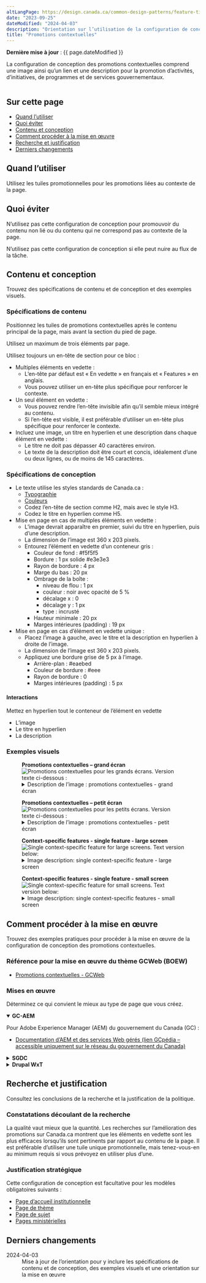 ```yaml
---
altLangPage: https://design.canada.ca/common-design-patterns/feature-tiles.html
date: "2023-09-25"
dateModified: "2024-04-03"
description: "Orientation sur l’utilisation de la configuration de conception des promotions contextuelles sur Canada.ca."
title: "Promotions contextuelles"
---
```

<p><strong>Dernière mise à jour</strong>&nbsp;: {{ page.dateModified }}</p>
<p>La configuration de conception des promotions contextuelles comprend une image ainsi qu’un lien et une description pour la promotion d’activités, d’initiatives, de programmes et de services gouvernementaux.</p>
<div class="pattern-demo mrgn-tp-lg mrgn-bttm-xl"><img src="/images/contextual-features-fr.png" class="img-responsive" alt="" /></div>
<section>
  <h2>Sur cette page</h2>
  <ul>
    <li><a href="#utiliser">Quand l’utiliser</a></li>
    <li><a href="#eviter">Quoi éviter</a></li>
    <li><a href="#contenu">Contenu et conception</a></li>
    <li><a href="#œuvre">Comment procéder à la mise en œuvre</a></li>
    <li><a href="#recherche">Recherche et justification</a></li>
    <li><a href="#changements">Derniers changements</a></li>
  </ul>
</section>
<section id="utiliser">
  <h2>Quand l’utiliser</h2>
  <p>Utilisez les tuiles promotionnelles pour les promotions liées au contexte de la page.</p>
</section>
<section id="eviter">
  <h2>Quoi éviter</h2>
  <p>N’utilisez pas cette configuration de conception pour promouvoir du contenu non lié ou du contenu qui ne correspond pas au contexte de la page.</p>
  <p>N’utilisez pas cette configuration de conception si elle peut nuire au flux de la tâche.</p>
</section>
<section id="contenu">
  <h2>Contenu et conception</h2>
  <p>Trouvez des spécifications de contenu et de conception et des exemples visuels.</p>
  <h3>Spécifications de contenu</h3>
  <p>Positionnez les tuiles de promotions contextuelles après le contenu principal de la page, mais avant la section du pied de page.</p>
  <p>Utilisez un maximum de trois éléments par page.</p>
  <p>Utilisez toujours un en-tête de section pour ce bloc :</p>
  <ul>
    <li>Multiples éléments en vedette&nbsp;:
      <ul>
        <li>L’en-tête par défaut est &laquo;&nbsp;En vedette&nbsp;&raquo; en français et &laquo;&nbsp;Features&nbsp;&raquo; en anglais.</li>
        <li>Vous pouvez utiliser un en-tête plus spécifique pour renforcer le contexte.</li>
      </ul>
    </li>
    <li>Un seul élément en vedette&nbsp;:
      <ul>
        <li>Vous pouvez rendre l’en-tête invisible afin qu’il semble mieux intégré au contenu.</li>
        <li>Si l’en-tête est visible, il est préférable d’utiliser un en-tête plus spécifique pour renforcer le contexte.</li>
      </ul>
    </li>
    <li>Incluez une image, un titre en hyperlien et une description dans chaque élément en vedette&nbsp;:
      <ul>
        <li>Le titre ne doit pas dépasser 40 caractères environ.</li>
        <li>Le texte de la description doit être court et concis, idéalement d’une ou deux lignes, ou de moins de 145 caractères.</li>
      </ul>
    </li>
  </ul>
  <h3>Spécifications de conception</h3>
  <ul>
    <li>Le texte utilise les styles standards de Canada.ca&nbsp;:
      <ul>
        <li><a href="/styles/typographie.html">Typographie</a></li>
        <li><a href="/styles/couleurs.html">Couleurs</a></li>
        <li>Codez l’en-tête de section comme H2, mais avec le style H3.</li>
        <li>Codez le titre en hyperlien comme H5.</li>
      </ul>
    </li>
    <li>Mise en page en cas de multiples éléments en vedette&nbsp;:
      <ul>
        <li>L’image devrait apparaître en premier, suivi du titre en hyperlien, puis d’une description.</li>
        <li>La dimension de l’image est 360&nbsp;x&nbsp;203 pixels.</li>
        <li>Entourez l’élément en vedette d’un conteneur gris&nbsp;:
          <ul>
            <li>Couleur de fond&nbsp;: #f5f5f5</li>
            <li>Bordure&nbsp;: 1&nbsp;px solide #e3e3e3</li>
            <li>Rayon de bordure&nbsp;: 4&nbsp;px</li>
            <li>Marge du bas&nbsp;: 20&nbsp;px</li>
            <li>Ombrage de la boîte&nbsp;:
              <ul>
                <li>niveau de flou&nbsp;: 1&nbsp;px</li>
                <li>couleur&nbsp;: noir avec opacité de 5&nbsp;%</li>
                <li>décalage x&nbsp;: 0</li>
                <li>décalage y&nbsp;: 1&nbsp;px</li>
                <li>type&nbsp;: incrusté</li>
              </ul>
            </li>
            <li>Hauteur minimale&nbsp;: 20&nbsp;px</li>
            <li>Marges intérieures (padding)&nbsp;: 19&nbsp;px</li>
          </ul>
        </li>
      </ul>
    </li>
    <li>Mise en page en cas d’élément en vedette unique&nbsp;:
      <ul>
        <li>Placez l’image à gauche, avec le titre et la description en hyperlien à droite de l’image.</li>
        <li>La dimension de l’image est 360&nbsp;x&nbsp;203 pixels.</li>
        <li>Appliquez une bordure grise de 5 px à l’image.
          <ul>
            <li>Arrière-plan&nbsp;: #eaebed</li>
            <li>Couleur de bordure&nbsp;: #eee</li>
            <li>Rayon de bordure&nbsp;: 0</li>
            <li>Marges intérieures (padding)&nbsp;: 5&nbsp;px</li>
          </ul>
        </li>
      </ul>
    </li>
  </ul>
  <h4>Interactions</h4>
  <p>Mettez en hyperlien tout le conteneur de l’élément en vedette</p>
  <ul>
    <li>L’image</li>
    <li>Le titre en hyperlien</li>
    <li>La description</li>
  </ul>
  <h3>Exemples visuels</h3>
  <div class="pattern-demo mrgn-tp-md mrgn-bttm-md">
    <figure class="mrgn-tp-md mrgn-bttm-lg">
      <figcaption><b>Promotions contextuelles – grand écran</b></figcaption>
      <img src="/images/contextual-features-fr.png" class="img-responsive" alt="Promotions contextuelles pour les grands écrans. Version texte ci-dessous&nbsp;:" />
      <details>
        <summary class="wb-toggle" data-toggle='{"print":"on"}'>Description de l’image&nbsp;: promotions contextuelles - grand écran</summary>
        <p>Un en-tête de section intitulé &laquo;&nbsp;En vedette&nbsp;&raquo; est suivi de deux espaces réservés aux éléments en vedette dans une rangée horizontale. Chacun d’eux comporte un espace réservé à l’image, entouré d’un fond gris clair. L’espace réservé à l’image contient les dimensions prévues de l’image&nbsp;: 360 sur 203 pixels. Sous chaque espace réservé à l’image, sur fond gris, se trouve un espace réservé à un hyperlien qui se lit comme suit&nbsp;: [Lien vers l’élément en vedette en vedette]. On trouve en dessous le texte de l’espace réservé suivant&nbsp;: Brève description de l’élément en vedette.</p>
      </details>
    </figure>
  </div>
  <div class="pattern-demo mrgn-tp-md mrgn-bttm-md">
    <figure class="mrgn-tp-md mrgn-bttm-lg">
      <figcaption><b>Promotions contextuelles – petit écran</b></figcaption>
      <img src="/images/contextual-features-sm-fr.png" class="img-responsive" alt="Promotions contextuelles pour les petits écrans. Version texte ci-dessous&nbsp;:" />
      <details>
        <summary class="wb-toggle" data-toggle='{"print":"on"}'>Description de l’image&nbsp;: promotions contextuelles - petit écran</summary>
        <p>Un en-tête de section intitulé &laquo;&nbsp;En vedette&nbsp;&raquo; est suivi de deux espaces réservés aux éléments en vedette dans une rangée verticale. Chacun d’eux comporte un espace réservé à l’image, entouré d’un fond gris clair. L’espace réservé à l’image contient les dimensions prévues de l’image&nbsp;: 360 sur 203 pixels. Sous chaque espace réservé à l’image, sur fond gris, se trouve un espace réservé à un hyperlien qui se lit comme suit&nbsp;: [Lien vers l’élément en vedette en vedette]. On trouve en dessous le texte de l’espace réservé suivant&nbsp;: Brève description de l’élément en vedette.</p>
      </details>
    </figure>
  </div>
      <div class="pattern-demo mrgn-tp-md mrgn-bttm-md">
        <figure class="mrgn-tp-md mrgn-bttm-lg">
            <figcaption><b>Context-specific features - single feature - large screen</b></figcaption>
            <img src="../images/contextual-features-single-fr.png" class="img-responsive" alt="Single context-specific feature for large screens. Text version below:" />
            <details>
                <summary class="wb-toggle" data-toggle='{"print":"on"}'>Image description: single context-specific feature - large screen</summary>
                <p>
                    A heading titled “Featured” is followed by one feature placeholder. The image placeholder is on the left side and is surrounded by a light grey background. Within the image placeholder are the prescribed image
                    dimensions: 360px x 203px. To the right of the image placeholder is a placeholder hyperlink that reads [Feature hyperlink text]. Underneath is the following placeholder text: Brief description of the
                    feature being promoted.
                </p>
            </details>
        </figure>
    </div>
    <div class="pattern-demo mrgn-tp-md mrgn-bttm-md">
        <figure class="mrgn-tp-md mrgn-bttm-lg">
            <figcaption><b>Context-specific features - single feature - small screen</b></figcaption>
            <img src="../images/contextual-features-single-sm-fr.png" class="img-responsive" alt="Single context-specific feature for small screens. Text version below:" />
            <details>
                <summary class="wb-toggle" data-toggle='{"print":"on"}'>Image description: single context-specific features - small screen</summary>
                <p>
                    A heading titled “Featured” is followed by one feature placeholder. The image placeholder is above the text and is surrounded by a light grey background. Within the image placeholder are the prescribed image
                    dimensions: 360px x 203px. Below the image placeholder is a placeholder hyperlink that reads [Feature hyperlink text]. Underneath is the following placeholder text: Brief description of the
                    feature being promoted.
                </p>
            </details>
        </figure>
    </div>
</section>
<section id="œuvre">
  <h2>Comment procéder à la mise en œuvre</h2>
  <p>Trouvez des exemples pratiques pour procéder à la mise en œuvre de la configuration de conception des promotions contextuelles.</p>
  <h3>Référence pour la mise en œuvre du thème GCWeb (BOEW)</h3>
  <ul>
    <li><a href="https://wet-boew.github.io/GCWeb/components/gc-features/gc-features-fr.html">Promotions contextuelles - GCWeb</a></li>
  </ul>
  <h3>Mises en œuvre</h3>
  <p>Déterminez ce qui convient le mieux au type de page que vous créez.</p>
  <div class="row">
    <div class="col-md-8">
      <div class="wb-tabs mrgn-tp-lg">
        <div class="tabpanels">
          <details id="004" open="open">
            <summary><strong>GC-AEM</strong></summary>
            <p class="mrgn-tp-lg">Pour Adobe Experience Manager (AEM) du gouvernement du Canada (GC)&nbsp;:</p>
            <ul>
              <!-- <li><a href="https://www.gcpedia.gc.ca/gcwiki/images/2/24/Documentation-AEM-6.5-Unite-4-15-Composant-Image-en-vedette.pdf">Titre du composant de l’image en vedette (uniquement accessible sur le réseau du gouvernement du Canada)</a></li> -->
              <li><a href="https://www.gcpedia.gc.ca/wiki/Documentation_d%27AEM_sp%C3%A9cifique_au_GC_6.5">Documentation d’AEM et des services Web gérés (lien GCpédia – accessible uniquement sur le réseau du gouvernement du Canada)</a></li>
            </ul>
          </details>
          <details id="005">
            <summary><strong>SGDC</strong></summary>
            <p class="mrgn-tp-lg">Pour la Solution de gabarits à déploiement centralisé (SGDC)&nbsp;:</p>
            <ul>
              <li><a href="https://cenw-wscoe.github.io/sgdc-cdts/docs/index-fr.html">Documentation de la SGDC</a></li>
            </ul>
          </details>
          <details id="006">
            <summary><strong>Drupal WxT</strong></summary>
            <p class="mrgn-tp-lg">Pour Drupal WxT&nbsp;:</p>
            <ul>
              <li><a href="https://drupalwxt.github.io/">Drupal WxT documentation (en anglais seulement)</a></li>
            </ul>
          </details>
        </div>
      </div>
    </div>
  </div>
</section>
<section id="recherche">
  <h2>Recherche et justification</h2>
  <p>Consultez les conclusions de la recherche et la justification de la politique.</p>
  <h3>Constatations découlant de la recherche</h3>
  <p>La qualité vaut mieux que la quantité. Les recherches sur l’amélioration des promotions sur Canada.ca montrent que les éléments en vedette sont les plus efficaces lorsqu’ils sont pertinents par rapport au contenu de la page. Il est préférable d’utiliser une tuile unique promotionnelle, mais tenez-vous-en au minimum requis si vous prévoyez en utiliser plus d’une.</p>
  <h3>Justification stratégique</h3>
  <p>Cette configuration de conception est facultative pour les modèles obligatoires suivants&nbsp;:</p>
  <ul>
    <li><a href="https://conception.canada.ca/modeles-obligatoire/pages-profil-institutionnel.html">Page d’accueil institutionnelle</a></li>
    <li><a href="/modeles-obligatoire/theme.html">Page de thème</a></li>
    <li><a href="/modeles-obligatoire/sujet.html">Page de sujet</a></li>
    <li><a href="https://conception.canada.ca/modeles-obligatoire/pages-profil-ministres.html">Pages ministérielles</a></li>
  </ul>
</section>
<section id="changements">
  <h2>Derniers changements</h2>
  <dl class="dl-horizontal">
    <dt>
      <time datetime="2024-04-03" class="link-muted">2024-04-03</time>
    </dt>
    <dd>Mise à jour de l’orientation pour y inclure les spécifications de contenu et de conception, des exemples visuels et une orientation sur la mise en œuvre</dd>
  </dl>
</section>


